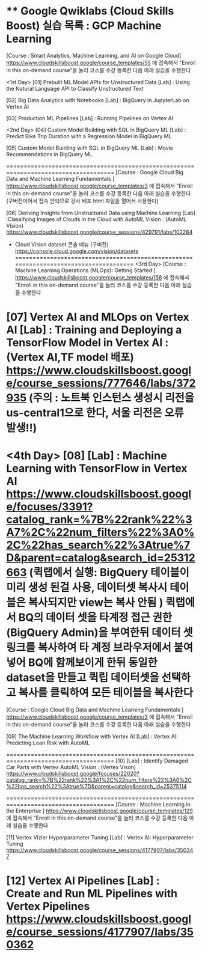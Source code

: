 
** Google Qwiklabs (Cloud Skills Boost) 실습 목록 : GCP Machine Learning
=====================================================================================
[Course  : Smart Analytics, Machine Learning, and AI on Google Cloud]
https://www.cloudskillsboost.google/course_templates/55	
에 접속해서 "Enroll in this on-demand course"을 눌러 코스를 수강 등록한 다음 아래 실습을 수행한다

<1st Day>
[01] Prebuilt ML Model APIs for Unstructured Data
   [Lab] : Using the Natural Language API to Classify Unstructured Text

[02] Big Data Analytics with Notebooks
   [Lab] : BigQuery in JupyterLab on Vertex AI

[03] Production ML Pipelines
   [Lab] : Running Pipelines on Vertex AI

<2nd Day>
[04] Custom Model Building with SQL in BigQuery ML
   [Lab] : Predict Bike Trip Duration with a Regression Model in BigQuery ML

[05] Custom Model Building with SQL in BigQuery ML
   [Lab] : Movie Recommendations in BigQuery ML

=====================================================================================
[Course : Google Cloud Big Data and Machine Learning Fundamentals ]
https://www.cloudskillsboost.google/course_templates/3
에 접속해서 "Enroll in this on-demand course"을 눌러 코스를 수강 등록한 다음 아래 실습을 수행한다
(구버전이어서 접속 안되므로 강사 배포 html 파일을 열어서 사용한다)

[06] Deriving Insights from Unstructured Data using Machine Learning
   [Lab] :Classifying Images of Clouds in the Cloud with AutoML Vision  : (AutoML Vision)
   https://www.cloudskillsboost.google/course_sessions/429791/labs/102284

   - Cloud Vision dataset 콘솔 메뉴 (구버전)
     https://console.cloud.google.com/vision/datasets
=====================================================================================
<3rd Day>
[Course : Machine Learning Operations (MLOps): Getting Started ]
https://www.cloudskillsboost.google/course_templates/158
에 접속해서 "Enroll in this on-demand course"을 눌러 코스를 수강 등록한 다음 아래 실습을 수행한다

[07] Vertex AI and MLOps on Vertex AI
   [Lab] : Training and Deploying a TensorFlow Model in Vertex AI   : (Vertex AI,TF model 배포)
   https://www.cloudskillsboost.google/course_sessions/777646/labs/372935
(주의 : 노트북 인스턴스 생성시 리전을 us-central1으로 한다, 서울 리전은 오류 발생!!)
=====================================================================================
<4th Day>
[08] [Lab] : Machine Learning with TensorFlow in Vertex AI
     https://www.cloudskillsboost.google/focuses/3391?catalog_rank=%7B%22rank%22%3A7%2C%22num_filters%22%3A0%2C%22has_search%22%3Atrue%7D&parent=catalog&search_id=25312663
(퀵랩에서 실행: BigQuery 테이블이 미리 생성 된걸 사용, 데이터셋 복사시 테이블은 복사되지만 view는 복사 안됨 )
퀵랩에서 BQ의 데이터 셋을 타계정 접근 권한(BigQuery Admin)을 부여한뒤 데이터 셋 링크를 복사하여 타 계정 브라우저에서 붙여넣어
BQ에 함께보이게 한뒤 동일한 dataset을 만들고 퀵립 데이터셋을 선택하고 복사를 클릭하여 모든 테이블을 복사한다
=====================================================================================
[Course : Google Cloud Big Data and Machine Learning Fundamentals ]
https://www.cloudskillsboost.google/course_templates/3
에 접속해서 "Enroll in this on-demand course"을 눌러 코스를 수강 등록한 다음 아래 실습을 수행한다

[09] The Machine Learning Workflow with Vertex AI
    [Lab] : Vertex AI: Predicting Loan Risk with AutoML
    
=====================================================================================
[10] [Lab] : Identify Damaged Car Parts with Vertex AutoML Vision : (Vertex Vison)
     https://www.cloudskillsboost.google/focuses/22020?catalog_rank=%7B%22rank%22%3A1%2C%22num_filters%22%3A0%2C%22has_search%22%3Atrue%7D&parent=catalog&search_id=25375114

=====================================================================================
[Course : Machine Learning in the Enterprise ]
https://www.cloudskillsboost.google/course_templates/129
에 접속해서 "Enroll in this on-demand course"을 눌러 코스를 수강 등록한 다음 아래 실습을 수행한다

[11] Vertex Vizier Hyperparameter Tuning
    [Lab] : Vertex AI: Hyperparameter Tuning
    https://www.cloudskillsboost.google/course_sessions/4177907/labs/350347

[12] Vertex AI Pipelines
    [Lab] : Create and Run ML Pipelines with Vertex Pipelines
    https://www.cloudskillsboost.google/course_sessions/4177907/labs/350362
=====================================================================================
